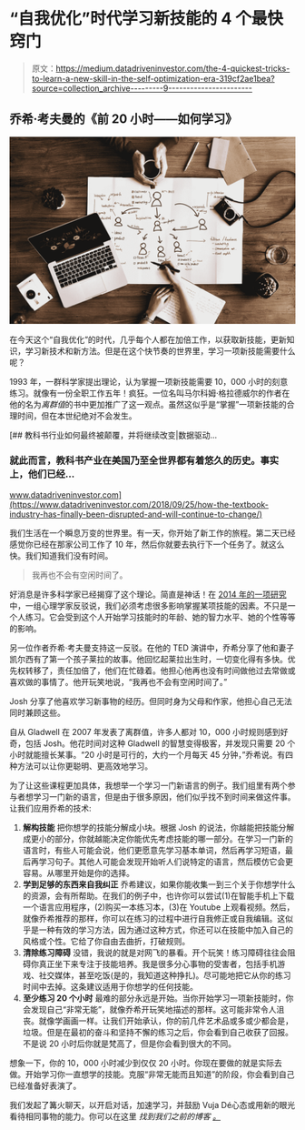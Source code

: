 # “自我优化”时代学习新技能的 4 个最快窍门

> 原文：<https://medium.datadriveninvestor.com/the-4-quickest-tricks-to-learn-a-new-skill-in-the-self-optimization-era-319cf2ae1bea?source=collection_archive---------9----------------------->

## 乔希·考夫曼的《前 20 小时——如何学习》

![](img/ba09036064cb76e6e854ef8d6d65e533.png)

在今天这个“自我优化”的时代，几乎每个人都在加倍工作，以获取新技能，更新知识，学习新技术和新方法。但是在这个快节奏的世界里，学习一项新技能需要什么呢？

1993 年，一群科学家提出理论，认为掌握一项新技能需要 10，000 小时的刻意练习。就像有一份全职工作五年！疯狂。一位名叫马尔科姆·格拉德威尔的作者在他的名为*离群值*的书中更加推广了这一观点。虽然这似乎是“掌握”一项新技能的合理时间，但在本世纪绝对不会发生。

[](https://www.datadriveninvestor.com/2018/09/25/how-the-textbook-industry-has-finally-been-disrupted-and-will-continue-to-change/) [## 教科书行业如何最终被颠覆，并将继续改变|数据驱动…

### 就此而言，教科书产业在美国乃至全世界都有着悠久的历史。事实上，他们已经…

www.datadriveninvestor.com](https://www.datadriveninvestor.com/2018/09/25/how-the-textbook-industry-has-finally-been-disrupted-and-will-continue-to-change/) 

我们生活在一个瞬息万变的世界里。有一天，你开始了新工作的旅程。第二天已经感觉你已经在那家公司工作了 10 年，然后你就要去执行下一个任务了。就这么快。我们知道我们没有时间。

> 我再也不会有空闲时间了。

好消息是许多科学家已经揭穿了这个理论。简直是神话！在 [2014 年的一项研究](https://www.sciencedirect.com/science/article/pii/S0160289614000087)中，一组心理学家反驳说，我们必须考虑很多影响掌握某项技能的因素。不只是一个人练习。它会受到这个人开始学习技能时的年龄、她的智力水平、她的个性等等的影响。

另一位作者乔希·考夫曼支持这一反驳。在他的 TED 演讲中，乔希分享了他和妻子凯尔西有了第一个孩子莱拉的故事。他回忆起莱拉出生时，一切变化得有多快。优先权转移了，责任加倍了，他们在忙碌着。他担心他再也没有时间做他过去常做或喜欢做的事情了。他开玩笑地说，“我再也不会有空闲时间了。”

Josh 分享了他喜欢学习新事物的经历。但同时身为父母和作家，他担心自己无法同时兼顾这些。

自从 Gladwell 在 2007 年发表了离群值，许多人都对 10，000 小时规则感到好奇，包括 Josh。他花时间对这种 Gladwell 的智慧变得极客，并发现只需要 20 个小时就能擅长某事。“20 小时是可行的，大约一个月每天 45 分钟，”乔希说。有四种方法可以让你更聪明、更高效地学习。

为了让这些课程更加具体，我想举一个学习一门新语言的例子。我们组里有两个参与者想学习一门新的语言，但是由于很多原因，他们似乎找不到时间来做这件事。让我们应用乔希的技术:

1.  **解构技能**
    把你想学的技能分解成小块。根据 Josh 的说法，你越能把技能分解成更小的部分，你就越能决定你能优先考虑技能的哪一部分。在学习一门新的语言时，有些人可能会说，他们更愿意先学习基本单词，然后再学习短语，最后再学习句子。其他人可能会发现开始听人们说特定的语言，然后模仿它会更容易。从哪里开始是你的选择。
2.  **学到足够的东西来自我纠正**
    乔希建议，如果你能收集一到三个关于你想学什么的资源，会有所帮助。在我们的例子中，也许你可以尝试(1)在智能手机上下载一个语言应用程序，(2)购买一本练习本，(3)在 Youtube 上观看视频。然后，就像乔希推荐的那样，你可以在练习的过程中进行自我修正或自我编辑。这似乎是一种有效的学习方法，因为通过这种方式，你还可以在技能中加入自己的风格或个性。它给了你自由去曲折，打破规则。
3.  **清除练习障碍**
    没错，我说的就是对网飞的暴看。开个玩笑！练习障碍往往会阻碍你真正坐下来专注于技能培养。我是很多分心事物的受害者，包括手机游戏、社交媒体，甚至吃饭(是的，我知道这种挣扎)。尽可能地把它从你的练习时间中去掉。这条建议适用于你想学的任何技能。
4.  **至少练习 20 个小时**
    最难的部分永远是开始。当你开始学习一项新技能时，你会发现自己“非常无能”，就像乔希开玩笑地描述的那样。这可能非常令人沮丧。就像学画画一样。让我们开始承认，你的前几件艺术品或多或少都会是，垃圾。但是在最初的奋斗和坚持不懈的练习之后，你会看到自己收获了回报。不是说 20 小时后你就是梵高了，但是你会看到很大的不同。

想象一下，你的 10，000 小时减少到仅仅 20 小时。你现在要做的就是实际去做。开始学习你一直想学的技能。克服“非常无能而且知道”的阶段，你会看到自己已经准备好表演了。

我们发起了篝火聊天，以开启对话，加速学习，并鼓励 Vuja Dé心态或用新的眼光看待相同事物的能力。你可以在这里 *找到我们之前的博客* [*。*](https://medium.com/@adrielnisperos/whats-keeping-you-from-finishing-work-in-the-office-and-4-ways-you-can-change-that-de5a03be4f19)